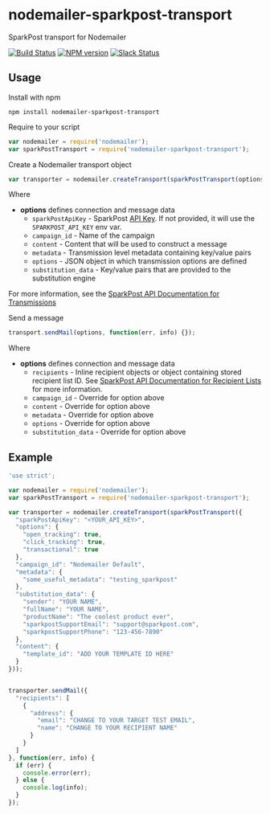 # nodemailer-sparkpost-transport

SparkPost transport for Nodemailer

[![Build Status](https://travis-ci.org/SparkPost/nodemailer-sparkpost-transport.svg?branch=master)](https://travis-ci.org/Sparkpost/nodemailer-sparkpost-transport)
[![NPM version](https://badge.fury.io/js/nodemailer-sparkpost-transport.png)](http://badge.fury.io/js/nodemailer-sparkpost-transport) [![Slack Status](http://slack.sparkpost.com/badge.svg)](http://slack.sparkpost.com)

## Usage

Install with npm

```
npm install nodemailer-sparkpost-transport
```

Require to your script

```javascript
var nodemailer = require('nodemailer');
var sparkPostTransport = require('nodemailer-sparkpost-transport');
```

Create a Nodemailer transport object

```javascript
var transporter = nodemailer.createTransport(sparkPostTransport(options))
```

Where

  - **options** defines connection and message data
    - `sparkPostApiKey` - SparkPost [API Key](https://app.sparkpost.com/account/credentials). If not provided, it will use the `SPARKPOST_API_KEY` env var.
    - `campaign_id` - Name of the campaign
    - `content` - Content that will be used to construct a message
    - `metadata` - Transmission level metadata containing key/value pairs
    - `options` - JSON object in which transmission options are defined
    - `substitution_data` - Key/value pairs that are provided to the substitution engine

  For more information, see the [SparkPost API Documentation for Transmissions](https://developers.sparkpost.com/api/#/reference/transmissions)



Send a message

```javascript
transport.sendMail(options, function(err, info) {});
```

Where

  - **options** defines connection and message data
    - `recipients` - Inline recipient objects or object containing stored recipient list ID. See [SparkPost API Documentation for Recipient Lists](https://developers.sparkpost.com/api/#/reference/recipient-lists) for more information.
    - `campaign_id` - Override for option above
    - `content` - Override for option above
    - `metadata` - Override for option above
    - `options` - Override for option above
    - `substitution_data` - Override for option above

## Example

```javascript
'use strict';

var nodemailer = require('nodemailer');
var sparkPostTransport = require('nodemailer-sparkpost-transport');

var transporter = nodemailer.createTransport(sparkPostTransport({
  "sparkPostApiKey": "<YOUR_API_KEY>",
  "options": {
    "open_tracking": true,
    "click_tracking": true,
    "transactional": true
  },
  "campaign_id": "Nodemailer Default",
  "metadata": {
    "some_useful_metadata": "testing_sparkpost"
  },
  "substitution_data": {
    "sender": "YOUR NAME",
    "fullName": "YOUR NAME",
    "productName": "The coolest product ever",
    "sparkpostSupportEmail": "support@sparkpost.com",
    "sparkpostSupportPhone": "123-456-7890"
  },
  "content": {
    "template_id": "ADD YOUR TEMPLATE ID HERE"
  }
}));


transporter.sendMail({
  "recipients": [
    {
      "address": {
        "email": "CHANGE TO YOUR TARGET TEST EMAIL",
        "name": "CHANGE TO YOUR RECIPIENT NAME"
      }
    }
  ]
}, function(err, info) {
  if (err) {
    console.error(err);
  } else {
    console.log(info);
  }
});
```
